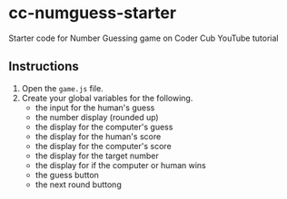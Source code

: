 # cc-numguess-starter
Starter code for Number Guessing game on Coder Cub YouTube tutorial

## Instructions
1. Open the `game.js` file. 
2. Create your global variables for the following.
    * the input for the human's guess
    * the number display (rounded up)
    * the display for the computer's guess
    * the display for the human's score
    * the display for the computer's score
    * the display for the target number
    * the display for if the computer or human wins
    * the guess button
    * the next round buttong


